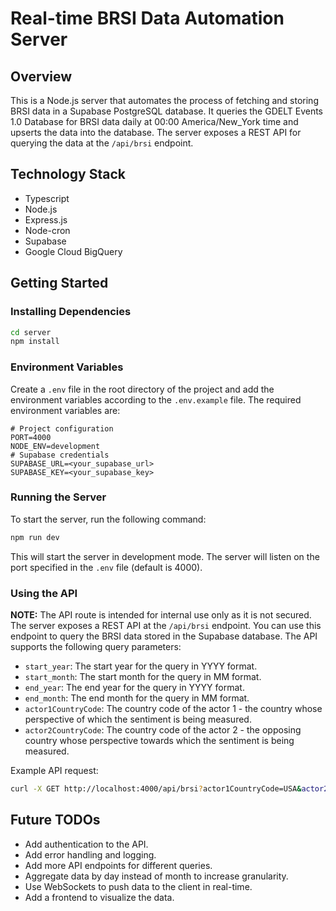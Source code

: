 # Real-time BRSI Data Automation Server

## Overview

This is a Node.js server that automates the process of fetching and storing BRSI data in a Supabase PostgreSQL database. It 
queries the GDELT Events 1.0 Database for BRSI data daily at 00:00 America/New_York time and upserts the data into the database. The server exposes a REST API for querying the data at the `/api/brsi` endpoint.

## Technology Stack

- Typescript
- Node.js
- Express.js
- Node-cron
- Supabase
- Google Cloud BigQuery

## Getting Started

### Installing Dependencies

```bash
cd server
npm install
```

### Environment Variables

Create a `.env` file in the root directory of the project and add the environment variables according to the `.env.example` file. The required environment variables are:

```env
# Project configuration
PORT=4000
NODE_ENV=development
# Supabase credentials
SUPABASE_URL=<your_supabase_url>
SUPABASE_KEY=<your_supabase_key>
```

### Running the Server

To start the server, run the following command:

```bash
npm run dev
```

This will start the server in development mode. The server will listen on the port specified in the `.env` file (default is 4000).

### Using the API

**NOTE:** The API route is intended for internal use only as it is not secured.
The server exposes a REST API at the `/api/brsi` endpoint. You can use this endpoint to query the BRSI data stored in the Supabase database.
The API supports the following query parameters:

- `start_year`: The start year for the query in YYYY format.
- `start_month`: The start month for the query in MM format.
- `end_year`: The end year for the query in YYYY format.
- `end_month`: The end month for the query in MM format.
- `actor1CountryCode`: The country code of the actor 1 - the country whose perspective of which the sentiment is being measured.
- `actor2CountryCode`: The country code of the actor 2 - the opposing country whose perspective towards which the sentiment is being measured.

Example API request:

```bash
curl -X GET http://localhost:4000/api/brsi?actor1CountryCode=USA&actor2CountryCode=CHN&startYear=1995&startMonth=1&endYear=2025&endMonth=3
```

## Future TODOs

- Add authentication to the API.
- Add error handling and logging.
- Add more API endpoints for different queries.
- Aggregate data by day instead of month to increase granularity.
- Use WebSockets to push data to the client in real-time.
- Add a frontend to visualize the data.

